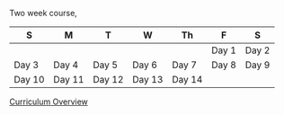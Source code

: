 Two week course, 

| S  | M  | T  | W  | Th | F  | S  |
|----|----|----|----|----|----|----|
|    |    |    |    |    | Day 1 | Day 2 |
| Day 3   | Day 4 | Day 5 | Day 6 | Day 7 | Day 8 | Day 9 |
| Day 10   | Day 11 | Day 12 | Day 13 | Day 14 |  |  |

[Curriculum Overview](https://docs.google.com/presentation/d/1E2hq97nSFSaDG1SsOIY46O3nBSzaPpFMgRny_pWwCO8/edit?usp=sharing)